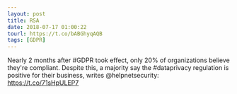 ```yaml
---
layout: post
title: RSA
date: 2018-07-17 01:00:22
tourl: https://t.co/bABGhyqAQB
tags: [GDPR]
---
```

Nearly 2 months after #GDPR took effect, only 20% of organizations believe they're compliant. Despite this, a majority say the #dataprivacy regulation is positive for their business, writes @helpnetsecurity: https://t.co/71sHpULEP7